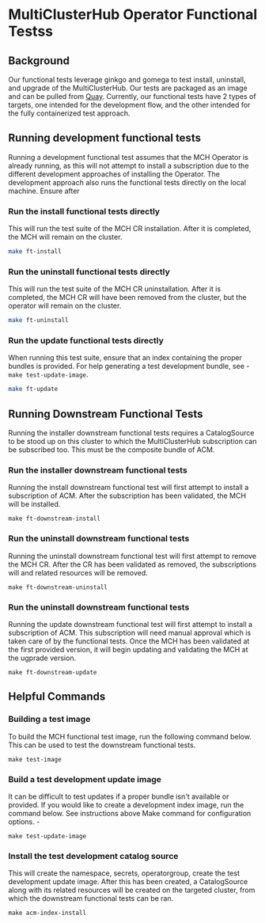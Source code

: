 # MultiClusterHub Operator Functional Testss

## Background

Our functional tests leverage ginkgo and gomega to test install, uninstall, and upgrade of the MultiClusterHub. Our tests are packaged as an image and can be pulled from [Quay](https://quay.io/repository/open-cluster-management/multiclusterhub-operator-tests?tab=tags).
Currently, our functional tests have 2 types of targets, one intended for the development flow, and the other intended for the fully containerized test approach.

## Running development functional tests

Running a development functional test assumes that the MCH Operator is already running, as this will not attempt to install a subscription due to the different development approaches of installing the Operator. The development approach also runs the functional tests directly on the local machine. Ensure after 

### Run the install functional tests directly

This will run the test suite of the MCH CR installation. After it is completed, the MCH will remain on the cluster.

```bash
make ft-install
```

### Run the uninstall functional tests directly

This will run the test suite of the MCH CR uninstallation. After it is completed, the MCH CR will have been removed from the cluster, but the operator will remain on the cluster.

```bash
make ft-uninstall
```

### Run the update functional tests directly

When running this test suite, ensure that an index containing the proper bundles is provided. For help generating a test development bundle, see - `make test-update-image`.
```bash
make ft-update
```

## Running Downstream Functional Tests

Running the installer downstream functional tests requires a CatalogSource to be stood up on this cluster to which the MultiClusterHub subscription can be subscribed too. This must be the composite bundle of ACM.


### Run the installer downstream functional tests

Running the install downstream functional test will first attempt to install a subscription of ACM. After the subscription has been validated, the MCH will be installed.

```
make ft-downstream-install
```

### Run the uninstall downstream functional tests

Running the uninstall downstream functional test will first attempt to remove the MCH CR. After the CR has been validated as removed, the subscriptions will and related resources will be removed.

```
make ft-downstream-uninstall
```

### Run the uninstall downstream functional tests

Running the update downstream functional test will first attempt to install a subscription of ACM. This subscription will need manual approval which is taken care of by the functional tests. Once the MCH has been validated at the first provided version, it will begin updating and validating the MCH at the ugprade version.

```
make ft-downstream-update
```

## Helpful Commands

### Building a test image

To build the MCH functional test image, run the following command below. This can be used to test the downstream functional tests. 

```
make test-image
```

### Build a test development update image

It can be difficult to test updates if a proper bundle isn't available or provided. If you would like to create a development index image, run the command below. See instructions above Make command for configuration options. -

```
make test-update-image
```

### Install the test development catalog source

This will create the namespace, secrets, operatorgroup, create the test development update image. After this has been created, a CatalogSource along with its related resources will be created on the targeted cluster, from which the downstream functional tests can be ran.

```
make acm-index-install
```